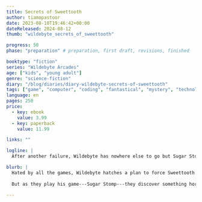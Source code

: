 ```yaml
---
title: Secrets of Sweettooth
author: tiamopastoor
date: 2023-08-10T19:46:42+00:00
dateReleased: 2024-08-12
thumb: "wildebyte_secrets_of_sweettooth"

progress: 50
phase: "preparation" # preparation, first draft, revisions, finished

booktype: "fiction"
series: "Wildebyte Arcades"
age: ["kids", "young adult"] 
genre: "science-fiction"
diary: "/blog/diaries/diary-wildebyte-secrets-of-sweettooth"
tags: ["game", "computer", "coding", "fantastical", "mystery", "technology", "adventure"]
language: en
pages: 250
price:
  - key: ebook
    value: 3.99
  - key: paperback
    value: 11.99

links: ""

logline: |
  After another failure, Wildebyte has nowhere else to go but Sugar Stomp: the game of Pirate Sweettooth. Searching for a way to become friends and jump between video games together, they discover something horrible and must choose between two options that are the opposite of sweet.

blurb: |
  Hated by all the games, Wildebyte hatches a plan to force Sweettooth to become his friend. It would be amazing if they could travel through other video games together!
  
  But as they play his game---Sugar Stomp---they discover something horrible. A choice must be made, between himself and his overwhelming loneliness, and something that could chance Ludra forever. 

---
```


